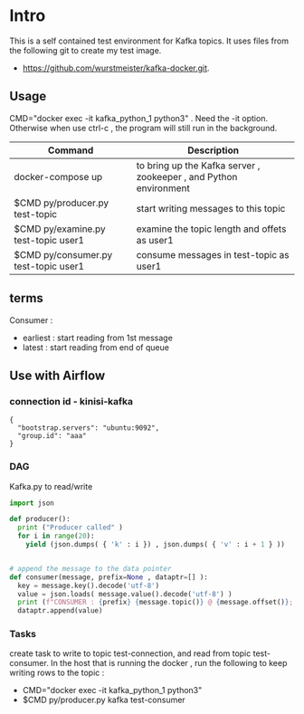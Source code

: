 
# Intro

This is a self contained test environment for Kafka topics.   It uses files from the following git to create my test image.

- https://github.com/wurstmeister/kafka-docker.git.


## Usage

CMD="docker exec -it kafka_python_1 python3" .  Need the -it option.  Otherwise when use ctrl-c , the program will still run in the background.

Command | Description
--- | --- |
docker-compose up | to bring up the Kafka server , zookeeper , and Python environment
$CMD py/producer.py test-topic | start writing messages to this topic
$CMD py/examine.py test-topic user1 | examine the topic length and offets as user1
$CMD py/consumer.py test-topic user1 | consume messages in test-topic as user1


## terms

Consumer :

- earliest :  start reading from 1st message
- latest : start reading from end of queue


## Use with Airflow

### connection id - kinisi-kafka
```
{
  "bootstrap.servers": "ubuntu:9092",
  "group.id": "aaa"
}
```

### DAG

Kafka.py to read/write


``` python
import json

def producer():
  print ("Producer called" )
  for i in range(20):
    yield (json.dumps( { 'k' : i }) , json.dumps( { 'v' : i + 1 } ))


# append the message to the data pointer
def consumer(message, prefix=None , dataptr=[] ):
  key = message.key().decode('utf-8')
  value = json.loads( message.value().decode('utf-8') )
  print (f"CONSUMER : {prefix} {message.topic()} @ {message.offset()}; {key} : {value}")
  dataptr.append(value)

```

### Tasks

create task to write to topic test-connection, and read from topic test-consumer.  In the host that is running the docker , run the following to keep writing rows to the topic :


- CMD="docker exec -it kafka_python_1 python3" 
- $CMD py/producer.py kafka test-consumer
